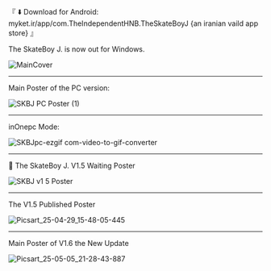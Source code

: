 『 ⬇️ Download for Android: myket.ir/app/com.TheIndependentHNB.TheSkateBoyJ        {an iranian vaild app store} 』

The SkateBoy J. is now out for Windows.

![MainCover](https://github.com/user-attachments/assets/c5f8bd15-5bfa-45f1-b50e-cbba9b4e5d34)
__________________________________________

Main Poster of the PC version:

![SKBJ PC Poster (1)](https://github.com/user-attachments/assets/2ca702b1-1ab8-4bfb-b4ee-9031b885e290)
__________________________________________

inOnepc Mode:

![SKBJpc-ezgif com-video-to-gif-converter](https://github.com/user-attachments/assets/e0e16ce6-32a9-4a56-ade8-4fe05de753f0)
__________________________________________

🎺 The SkateBoy J. V1.5 Waiting Poster

![SKBJ v1 5 Poster](https://github.com/user-attachments/assets/cc9c90bd-d525-4c44-8c48-86c351d8b322)
__________________________________________

The V1.5 Published Poster

![Picsart_25-04-29_15-48-05-445](https://github.com/user-attachments/assets/4421d39a-b919-4e9c-b032-333fbae45924)
__________________________________________

Main Poster of V1.6 the New Update

![Picsart_25-05-05_21-28-43-887](https://github.com/user-attachments/assets/59bccfcf-a8ba-41ed-aeb0-00d1fb45db19)
